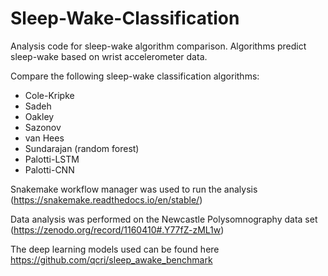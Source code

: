 # Sleep-Wake-Classification
Analysis code for sleep-wake algorithm comparison. Algorithms predict sleep-wake based on wrist accelerometer data.

Compare the following sleep-wake classification algorithms:
- Cole-Kripke
- Sadeh
- Oakley
- Sazonov
- van Hees
- Sundarajan (random forest)
- Palotti-LSTM
- Palotti-CNN

Snakemake workflow manager was used to run the analysis (https://snakemake.readthedocs.io/en/stable/)

Data analysis was performed on the Newcastle Polysomnography data set (https://zenodo.org/record/1160410#.Y77fZ-zML1w)

The deep learning models used can be found here https://github.com/qcri/sleep_awake_benchmark

